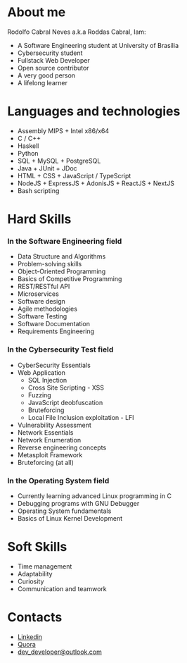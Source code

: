 # About me
Rodolfo Cabral Neves a.k.a Roddas Cabral, Iam:

* A Software Engineering student at University of Brasília
* Cybersecurity student
* Fullstack Web Developer
* Open source contributor
* A very good person
* A lifelong learner 

# Languages  and technologies
* Assembly MIPS + Intel x86/x64
* C / C++
* Haskell
* Python
* SQL + MySQL + PostgreSQL
* Java + JUnit + JDoc
* HTML + CSS + JavaScript / TypeScript
* NodeJS + ExpressJS + AdonisJS + ReactJS + NextJS
* Bash scripting

# Hard Skills

### In the Software Engineering field

* Data Structure and Algorithms
* Problem-solving skills
* Object-Oriented Programming
* Basics of Competitive Programming
* REST/RESTful API
* Microservices
* Software design
* Agile methodologies
* Software Testing
* Software Documentation
* Requirements Engineering

### In the Cybersecurity Test field

* CyberSecurity Essentials
* Web Application
    * SQL Injection
    * Cross Site Scripting - XSS
    * Fuzzing
    * JavaScript deobfuscation
    * Bruteforcing
    * Local File Inclusion exploitation - LFI
* Vulnerability Assessment
* Network Essentials
* Network Enumeration
* Reverse engineering concepts
* Metasploit Framework
* Bruteforcing (at all)

### In the Operating System field
* Currently learning advanced Linux programming in C
* Debugging programs with GNU Debugger
* Operating System fundamentals
* Basics of Linux Kernel Development
 
# Soft Skills

* Time management
* Adaptability
* Curiosity
* Communication and teamwork 

# Contacts
* [Linkedin](https://www.linkedin.com/in/rodolfo-neves-937324158/)
* [Quora](https://pt.quora.com/profile/Ntyamba-Kassongo)
* dev_developer@outlook.com
